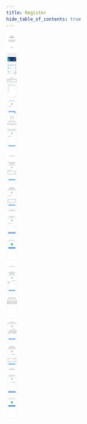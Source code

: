 ```yaml
---
title: Register
hide_table_of_contents: true
---
```



![alt 属性文本](../../../../../static/img/novice_guide/register/WechatIMG1352.jpeg)

